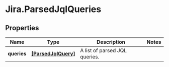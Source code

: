 # Jira.ParsedJqlQueries

## Properties

Name | Type | Description | Notes
------------ | ------------- | ------------- | -------------
**queries** | [**[ParsedJqlQuery]**](ParsedJqlQuery.md) | A list of parsed JQL queries. | 


